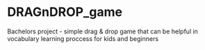 # DRAGnDROP_game
 Bachelors project - simple drag & drop game that can be helpful in vocabulary learning proccess for kids and beginners
